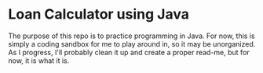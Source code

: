 # Loan Calculator using Java

The purpose of this repo is to practice programming in Java. For now, this is simply a coding sandbox for me to play around in, so it may be unorganized. As I progress, I'll probably clean it up and create a proper read-me, but for now, it is what it is.
